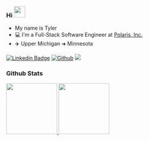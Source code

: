 ### Hi <img src="https://media.giphy.com/media/hvRJCLFzcasrR4ia7z/giphy.gif" width="30px">

- My name is Tyler
- 💻 I'm a Full-Stack Software Engineer at [Polaris, Inc.](https://www.polaris.com/en-us/)
- ✈️ Upper Michigan ➜ Minnesota

[![Linkedin Badge](https://img.shields.io/badge/-LinkedIn-blue?style=flat-square&logo=Linkedin&logoColor=white&link=https://www.linkedin.com/in/tjmareng/)](https://www.linkedin.com/in/tjmareng/) [![Github](https://img.shields.io/github/followers/tjmareng?style=social&label=Follow)][g] ![](https://komarev.com/ghpvc/?username=tjmareng&style=flat-square&color=lightgrey)

[g]: https://github.com/tjmareng

### Github Stats

<a href="https://github.com/tjmareng">
  <img height="137px" src="https://github-readme-stats.vercel.app/api?username=tjmareng&hide_title=true&hide_border=true&show_icons=true&include_all_commits=true&count_private=true&line_height=21&theme=dracula" />
  <img height="137px" src="https://github-readme-stats.vercel.app/api/top-langs/?username=tjmareng&hide=html,java&hide_title=true&hide_border=true&layout=compact&langs_count=6&theme=dracula" />
</a>
